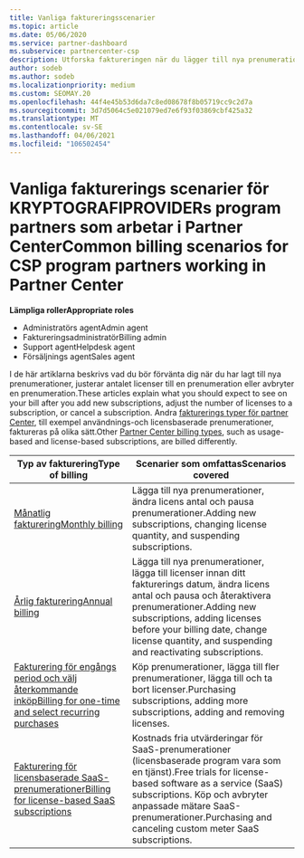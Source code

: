```yaml
---
title: Vanliga faktureringsscenarier
ms.topic: article
ms.date: 05/06/2020
ms.service: partner-dashboard
ms.subservice: partnercenter-csp
description: Utforska faktureringen när du lägger till nya prenumerationer, justera licens antal eller Avbryt en prenumeration. Se hur användnings-och licensbaserade prenumerationer skiljer sig.
author: sodeb
ms.author: sodeb
ms.localizationpriority: medium
ms.custom: SEOMAY.20
ms.openlocfilehash: 44f4e45b53d6da7c8ed08678f8b05719cc9c2d7a
ms.sourcegitcommit: 3d7d5064c5e021079ed7e6f93f03869cbf425a32
ms.translationtype: MT
ms.contentlocale: sv-SE
ms.lasthandoff: 04/06/2021
ms.locfileid: "106502454"
---
```

# <a name="common-billing-scenarios-for-csp-program-partners-working-in-partner-center"></a><span data-ttu-id="f891a-104">Vanliga fakturerings scenarier för KRYPTOGRAFIPROVIDERs program partners som arbetar i Partner Center</span><span class="sxs-lookup"><span data-stu-id="f891a-104">Common billing scenarios for CSP program partners working in Partner Center</span></span>

<span data-ttu-id="f891a-105">**Lämpliga roller**</span><span class="sxs-lookup"><span data-stu-id="f891a-105">**Appropriate roles**</span></span>

- <span data-ttu-id="f891a-106">Administratörs agent</span><span class="sxs-lookup"><span data-stu-id="f891a-106">Admin agent</span></span>
- <span data-ttu-id="f891a-107">Faktureringsadministratör</span><span class="sxs-lookup"><span data-stu-id="f891a-107">Billing admin</span></span>
- <span data-ttu-id="f891a-108">Support agent</span><span class="sxs-lookup"><span data-stu-id="f891a-108">Helpdesk agent</span></span>
- <span data-ttu-id="f891a-109">Försäljnings agent</span><span class="sxs-lookup"><span data-stu-id="f891a-109">Sales agent</span></span>

<span data-ttu-id="f891a-110">I de här artiklarna beskrivs vad du bör förvänta dig när du har lagt till nya prenumerationer, justerar antalet licenser till en prenumeration eller avbryter en prenumeration.</span><span class="sxs-lookup"><span data-stu-id="f891a-110">These articles explain what you should expect to see on your bill after you add new subscriptions, adjust the number of licenses to a subscription, or cancel a subscription.</span></span> <span data-ttu-id="f891a-111">Andra [fakturerings typer för partner Center](billing-different-types.md), till exempel användnings-och licensbaserade prenumerationer, faktureras på olika sätt.</span><span class="sxs-lookup"><span data-stu-id="f891a-111">Other [Partner Center billing types](billing-different-types.md), such as usage-based and license-based subscriptions, are billed differently.</span></span>

| <span data-ttu-id="f891a-112">Typ av fakturering</span><span class="sxs-lookup"><span data-stu-id="f891a-112">Type of billing</span></span> | <span data-ttu-id="f891a-113">Scenarier som omfattas</span><span class="sxs-lookup"><span data-stu-id="f891a-113">Scenarios covered</span></span> |
| --------------- | ----------------- |
| [<span data-ttu-id="f891a-114">Månatlig fakturering</span><span class="sxs-lookup"><span data-stu-id="f891a-114">Monthly billing</span></span>](common-billing-scenarios-monthly.md) | <span data-ttu-id="f891a-115">Lägga till nya prenumerationer, ändra licens antal och pausa prenumerationer.</span><span class="sxs-lookup"><span data-stu-id="f891a-115">Adding new subscriptions, changing license quantity, and suspending subscriptions.</span></span> |
| [<span data-ttu-id="f891a-116">Årlig fakturering</span><span class="sxs-lookup"><span data-stu-id="f891a-116">Annual billing</span></span>](common-billing-scenarios-annual.md) | <span data-ttu-id="f891a-117">Lägga till nya prenumerationer, lägga till licenser innan ditt fakturerings datum, ändra licens antal och pausa och återaktivera prenumerationer.</span><span class="sxs-lookup"><span data-stu-id="f891a-117">Adding new subscriptions, adding licenses before your billing date, change license quantity, and suspending and reactivating subscriptions.</span></span> |
| [<span data-ttu-id="f891a-118">Fakturering för engångs period och välj återkommande inköp</span><span class="sxs-lookup"><span data-stu-id="f891a-118">Billing for one-time and select recurring purchases</span></span>](common-billing-scenarios-onetime-recurring.md) | <span data-ttu-id="f891a-119">Köp prenumerationer, lägga till fler prenumerationer, lägga till och ta bort licenser.</span><span class="sxs-lookup"><span data-stu-id="f891a-119">Purchasing subscriptions, adding more subscriptions, adding and removing licenses.</span></span> |
| [<span data-ttu-id="f891a-120">Fakturering för licensbaserade SaaS-prenumerationer</span><span class="sxs-lookup"><span data-stu-id="f891a-120">Billing for license-based SaaS subscriptions</span></span>](common-billing-scenarios-saas.md) | <span data-ttu-id="f891a-121">Kostnads fria utvärderingar för SaaS-prenumerationer (licensbaserade program vara som en tjänst).</span><span class="sxs-lookup"><span data-stu-id="f891a-121">Free trials for license-based software as a service (SaaS) subscriptions.</span></span> <span data-ttu-id="f891a-122">Köp och avbryter anpassade mätare SaaS-prenumerationer.</span><span class="sxs-lookup"><span data-stu-id="f891a-122">Purchasing and canceling custom meter SaaS subscriptions.</span></span> |
